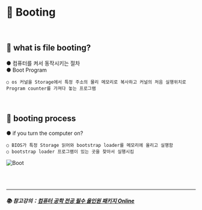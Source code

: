 # 🔑 Booting

<br>

## 📌 what is file booting?

● 컴퓨터를 켜서 동작시키는 절차<br>
● Boot Program
```
○ os 커널을 Storage에서 특정 주소의 물리 메모리로 복사하고 커널의 처음 실행위치로 Program counter를 가져다 놓는 프로그램
```

<br>

## 📌 booting process

● if you turn the computer on?
```
○ BIOS가 특정 Storage 읽어와 bootstrap loader를 메모리에 올리고 실행함
○ bootstrap loader 프로그램이 있는 곳을 찾아서 실행시킴
```

![Boot](./image/boot.png)<br>

<br>
<br>

---

##### 📚 참고강의：[컴퓨터 공학 전공 필수 올인원 패키지 Online](https://fastcampus.co.kr/devonlinecs)